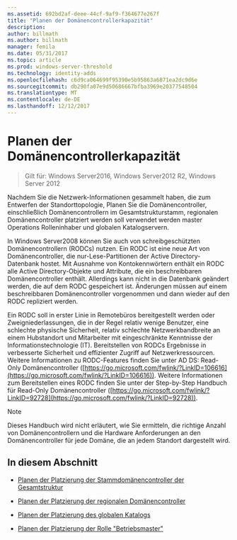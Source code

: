 ```yaml
---
ms.assetid: 692bd2af-deee-44cf-9af9-f364677e267f
title: "Planen der Domänencontrollerkapazität"
description: 
author: billmath
ms.author: billmath
manager: femila
ms.date: 05/31/2017
ms.topic: article
ms.prod: windows-server-threshold
ms.technology: identity-adds
ms.openlocfilehash: c6d9ca064699f95390e5b95863a6871ea2dc9d6e
ms.sourcegitcommit: db290fa07e9d50686667bfba3969e20377548504
ms.translationtype: MT
ms.contentlocale: de-DE
ms.lasthandoff: 12/12/2017
---
```

# <a name="planning-domain-controller-placement"></a>Planen der Domänencontrollerkapazität

>Gilt für: Windows Server2016, Windows Server2012 R2, Windows Server 2012

Nachdem Sie die Netzwerk-Informationen gesammelt haben, die zum Entwerfen der Standorttopologie, Planen Sie die Domänencontroller, einschließlich Domänencontrollern im Gesamtstrukturstamm, regionalen Domänencontroller platziert werden soll verwendet werden master Operations Rolleninhaber und globalen Katalogservern.  
  
In Windows Server2008 können Sie auch von schreibgeschützten Domänencontrollern (RODCs) nutzen. Ein RODC ist eine neue Art von Domänencontroller, die nur-Lese-Partitionen der Active Directory-Datenbank hostet. Mit Ausnahme von Kontokennwörtern enthält ein RODC alle Active Directory-Objekte und Attribute, die ein beschreibbaren Domänencontroller enthält. Allerdings kann nicht in die Datenbank geändert werden, die auf dem RODC gespeichert ist. Änderungen müssen auf einem beschreibbaren Domänencontroller vorgenommen und dann wieder auf den RODC repliziert werden.  
  
Ein RODC soll in erster Linie in Remotebüros bereitgestellt werden oder Zweigniederlassungen, die in der Regel relativ wenige Benutzer, eine schlechte physische Sicherheit, relativ schlechte Netzwerkbandbreite an einem Hubstandort und Mitarbeiter mit eingeschränkte Kenntnisse der Informationstechnologie (IT). Bereitstellen von RODCs Ergebnisse in verbesserte Sicherheit und effizienter Zugriff auf Netzwerkressourcen. Weitere Informationen zu RODC-Features finden Sie unter AD DS: Read-Only Domänencontroller ([https://go.microsoft.com/fwlink/?LinkID=106616](https://go.microsoft.com/fwlink/?LinkID=106616)). Weitere Informationen zum Bereitstellen eines RODC finden Sie unter der Step-by-Step Handbuch für Read-Only Domänencontroller ([https://go.microsoft.com/fwlink/?LinkID=92728](https://go.microsoft.com/fwlink/?LinkID=92728)).  
  
> [!NOTE]  
> Dieses Handbuch wird nicht erläutert, wie Sie ermitteln, die richtige Anzahl von Domänencontrollern und die Hardware Anforderungen an den Domänencontroller für jede Domäne, die an jedem Standort dargestellt wird.  
  
## <a name="in-this-section"></a>In diesem Abschnitt  
  
-   [Planen der Platzierung der Stammdomänencontroller der Gesamtstruktur](../../ad-ds/plan/Planning-Forest-Root-Domain-Controller-Placement.md)  
  
-   [Planen der Platzierung der regionalen Domänencontroller](../../ad-ds/plan/Planning-Regional-Domain-Controller-Placement.md)  
  
-   [Planen der Platzierung des globalen Katalogs](../../ad-ds/plan/Planning-Global-Catalog-Server-Placement.md)  
  
-   [Planen der Platzierung der Rolle "Betriebsmaster"](../../ad-ds/plan/Planning-Operations-Master-Role-Placement.md)  
  


